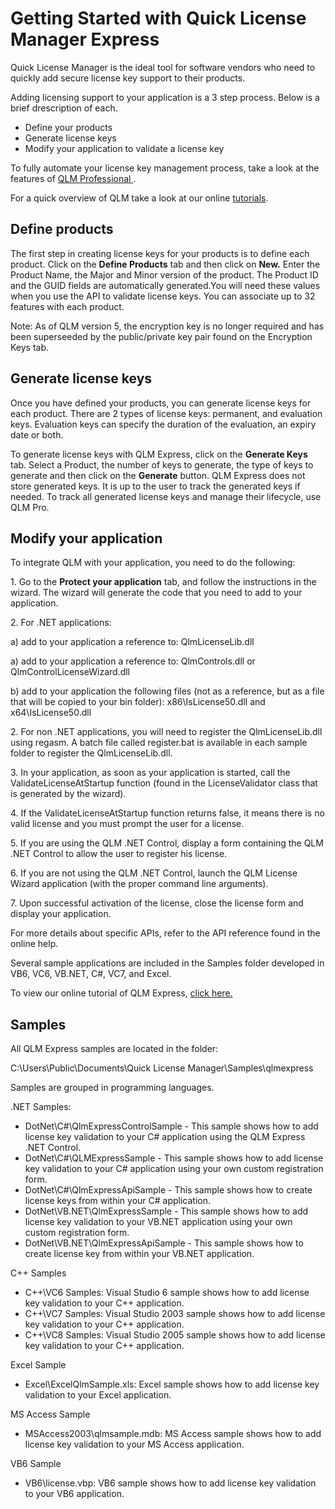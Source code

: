 # Getting Started with Quick License Manager Express

Quick License Manager is the ideal tool for software vendors who need to quickly add secure license key support to their products.

Adding licensing support to your application is a 3 step process. Below is a brief drescription of each.

* Define your products
* Generate license keys
* Modify your application to validate a license key

To fully automate your license key management process, take a look at the features of [QLM Professional ](https://soraco.co/quick-license-manager).

For a quick overview of QLM take a look at our online [tutorials](https://soraco.co/quick-license-manager/qlm-screenshots/).

&#x20;

## Define products

The first step in creating license keys for your products is to define each product. Click on the **Define Products** tab and then click on **New.** Enter the Product Name, the Major and Minor version of the product. The Product ID and the GUID fields are automatically generated.You will need these values when you use the API to validate license keys. You can associate up to 32 features with each product.

Note: As of QLM version 5, the encryption key is no longer required and has been superseeded by the public/private key pair found on the Encryption Keys tab.

## Generate license keys

Once you have defined your products, you can generate license keys for each product. There are 2 types of license keys: permanent, and evaluation keys. Evaluation keys can specify the duration of the evaluation, an expiry date or both.

To generate license keys with QLM Express, click on the **Generate Keys** tab. Select a Product, the number of keys to generate, the type of keys to generate and then click on the **Generate** button.  QLM Express does not store generated keys. It is up to the user to track the generated keys if needed. To track all generated license keys and manage their lifecycle, use QLM Pro.

## Modify your application

To integrate QLM with your application, you need to do the following:

1\. Go to the **Protect your application** tab, and follow the instructions in the wizard. The wizard will generate the code that you need to add to your application.

2\. For .NET applications:

&#x20;     a) add to your application a reference to: QlmLicenseLib.dll

&#x20;     a) add to your application a reference to: QlmControls.dll or QlmControlLicenseWizard.dll

&#x20;     b) add to your application the following files (not as a reference, but as a file that will be copied to your bin folder): x86\IsLicense50.dll and x64\IsLicense50.dll

2\. For non .NET applications, you will need to register the QlmLicenseLib.dll using regasm. A batch file called register.bat is available in each sample folder to register the QlmLicenseLib.dll.

3\. In your application, as soon as your application is started, call the ValidateLicenseAtStartup function (found in the LicenseValidator class that is generated by the wizard).

4\. If the ValidateLicenseAtStartup function returns false, it means there is no valid license and you must prompt the user for a license.

5\. If you are using the QLM .NET Control, display a form containing the QLM .NET Control to allow the user to register his license.

6\. If you are not using the QLM .NET Control, launch the QLM License Wizard application (with the proper command line arguments).

7\. Upon successful activation of the license, close the license form and display your application.

For more details about specific APIs, refer to the API reference found in the online help.

Several sample applications are included in the Samples folder developed in VB6, VC6, VB.NET, C#, VC7, and Excel.

To view our online tutorial of QLM Express, [click here.](https://soraco.co/demos/qlmexpress5/qlmexpress5.html) &#x20;

## Samples

All QLM Express samples are located in the folder:

&#x20;   C:\Users\Public\Documents\Quick License Manager\Samples\qlmexpress

Samples are grouped in programming languages.

.NET Samples:

* DotNet\C#\QlmExpressControlSample - This sample shows how to add license key validation to your C# application using the QLM Express .NET Control.
* DotNet\C#\QLMExpressSample - This sample shows how to add license key validation to your C# application using your own custom registration form.
* DotNet\C#\QlmExpressApiSample - This sample shows how to create license keys from within your C# application.
* DotNet\VB.NET\QlmExpressSample - This sample shows how to add license key validation to your VB.NET application using your own custom registration form.
* DotNet\VB.NET\QlmExpressApiSample - This sample shows how to create license key from within your VB.NET application.

C++ Samples

* C++\VC6 Samples: Visual Studio 6 sample shows how to add license key validation to your C++ application.
* C++\VC7 Samples: Visual Studio 2003 sample shows how to add license key validation to your C++ application.
* C++\VC8 Samples: Visual Studio 2005 sample shows how to add license key validation to your C++ application.

Excel Sample

* Excel\ExcelQlmSample.xls: Excel sample shows how to add license key validation to your Excel application.

MS Access Sample

* MSAccess2003\qlmsample.mdb: MS Access sample shows how to add license key validation to your MS Access application.

VB6 Sample

* VB6\license.vbp: VB6 sample shows how to add license key validation to your VB6 application.
